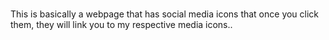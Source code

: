 ###

This is basically a webpage that has   social media icons that once you click them, they will link you to my respective media icons..






